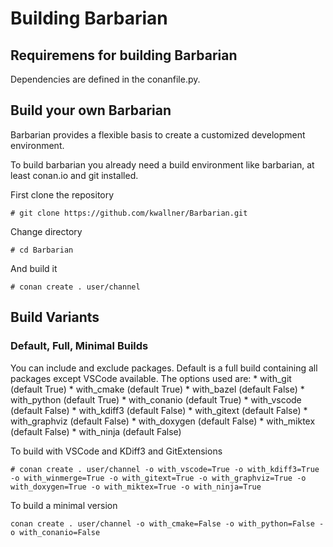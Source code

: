 # Building Barbarian

## Requiremens for building Barbarian

Dependencies are defined in the conanfile.py.

## Build your own Barbarian

Barbarian provides a flexible basis to create a customized development environment.

To build barbarian you already need a build environment like barbarian, at least conan.io and git installed.

First clone the repository
```
# git clone https://github.com/kwallner/Barbarian.git
```

Change directory
```
# cd Barbarian
```

And build it
```
# conan create . user/channel
```

## Build Variants

### Default, Full, Minimal Builds

You can include and exclude packages. Default is a full build containing all packages except VSCode available.
The options used are:
    * with_git (default True)
    * with_cmake (default True)
    * with_bazel (default False)
    * with_python (default True)
    * with_conanio (default True)
    * with_vscode (default False)
    * with_kdiff3 (default False)
    * with_gitext (default False)
    * with_graphviz (default False)
    * with_doxygen (default False)
    * with_miktex (default False)
    * with_ninja (default False)

To build with VSCode and KDiff3 and GitExtensions
```
# conan create . user/channel -o with_vscode=True -o with_kdiff3=True -o with_winmerge=True -o with_gitext=True -o with_graphviz=True -o with_doxygen=True -o with_miktex=True -o with_ninja=True
```

To build a minimal version
```
conan create . user/channel -o with_cmake=False -o with_python=False -o with_conanio=False
```
